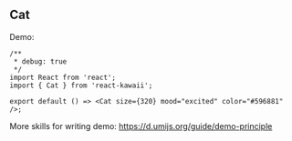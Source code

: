 ## Cat

Demo:

```tsx
/**
 * debug: true
 */
import React from 'react';
import { Cat } from 'react-kawaii';

export default () => <Cat size={320} mood="excited" color="#596881" />;
```

More skills for writing demo: https://d.umijs.org/guide/demo-principle
